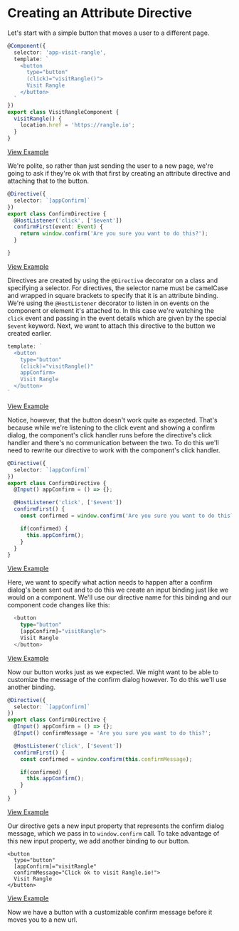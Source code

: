 # Creating an Attribute Directive

Let's start with a simple button that moves a user to a different page.

```typescript
@Component({
  selector: 'app-visit-rangle',
  template: `
    <button
      type="button"
      (click)="visitRangle()">
      Visit Rangle
    </button>
  `
})
export class VisitRangleComponent {
  visitRangle() {
    location.href = 'https://rangle.io';
  }
}
```

[View Example](https://plnkr.co/edit/9ANDvP9C1p2jSZW2s4LX?p=preview)

We're polite, so rather than just sending the user to a new page, we're going to ask if they're ok with that first by creating an attribute directive and attaching that to the button.

```typescript
@Directive({
  selector: `[appConfirm]`
})
export class ConfirmDirective {
  @HostListener('click', ['$event'])
  confirmFirst(event: Event) {
    return window.confirm('Are you sure you want to do this?');
  }

}
```

[View Example](https://plnkr.co/edit/KMfnzrmSx0ywKp6ztaNN?p=preview)

Directives are created by using the `@Directive` decorator on a class and specifying a selector. For directives, the selector name must be camelCase and wrapped in square brackets to specify that it is an attribute binding. We're using the `@HostListener` decorator to listen in on events on the component or element it's attached to. In this case we're watching the `click` event and passing in the event details which are given by the special `$event` keyword. Next, we want to attach this directive to the button we created earlier.

```typescript
template: `
  <button
    type="button"
    (click)="visitRangle()"
    appConfirm>
    Visit Rangle
  </button>
`
```

[View Example](https://plnkr.co/edit/KMfnzrmSx0ywKp6ztaNN?p=preview)

Notice, however, that the button doesn't work quite as expected. That's because while we're listening to the click event and showing a confirm dialog, the component's click handler runs before the directive's click handler and there's no communication between the two. To do this we'll need to rewrite our directive to work with the component's click handler.

```typescript
@Directive({
  selector: `[appConfirm]`
})
export class ConfirmDirective {
  @Input() appConfirm = () => {};

  @HostListener('click', ['$event'])
  confirmFirst() {
    const confirmed = window.confirm('Are you sure you want to do this?');

    if(confirmed) {
      this.appConfirm();
    }
  }
}
```

[View Example](https://plnkr.co/edit/OBuN06R0hmcnpGu01Z7I?p=preview)

Here, we want to specify what action needs to happen after a confirm dialog's been sent out and to do this we create an input binding just like we would on a component. We'll use our directive name for this binding and our component code changes like this:

```typescript
  <button
    type="button"
    [appConfirm]="visitRangle">
    Visit Rangle
  </button>
```

[View Example](https://plnkr.co/edit/OBuN06R0hmcnpGu01Z7I?p=preview)

Now our button works just as we expected. We might want to be able to customize the message of the confirm dialog however. To do this we'll use another binding.

```typescript
@Directive({
  selector: `[appConfirm]`
})
export class ConfirmDirective {
  @Input() appConfirm = () => {};
  @Input() confirmMessage = 'Are you sure you want to do this?';

  @HostListener('click', ['$event'])
  confirmFirst() {
    const confirmed = window.confirm(this.confirmMessage);

    if(confirmed) {
      this.appConfirm();
    }
  }
}
```

[View Example](https://plnkr.co/edit/S8pkKyrdF4jB7HlVQ76n?p=preview)

Our directive gets a new input property that represents the confirm dialog message, which we pass in to `window.confirm` call. To take advantage of this new input property, we add another binding to our button.

```text
<button
  type="button"
  [appConfirm]="visitRangle"
  confirmMessage="Click ok to visit Rangle.io!">
  Visit Rangle
</button>
```

[View Example](https://plnkr.co/edit/S8pkKyrdF4jB7HlVQ76n?p=preview)

Now we have a button with a customizable confirm message before it moves you to a new url.

